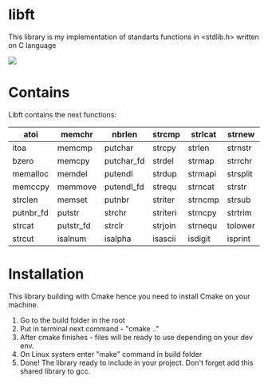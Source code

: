 # libft

This library is my implementation of standarts functions in <stdlib.h> written on C language

![](https://github.com/AloySobek/libft/raw/master/resources/img.jpg)

# Contains
Libft contains the next functions:

| atoi         | memchr       | nbrlen       | strcmp       | strlcat      | strnew       | toupper      |
| ------------ | ------------ | ------------ | ------------ | ------------ | ------------ | ------------ |
| itoa         | memcmp       | putchar      | strcpy       | strlen       | strnstr      | lstadd       |
| bzero        | memcpy       | putchar_fd   | strdel       | strmap       | strrchr      | strcrop      |
| memalloc     | memdel       | putendl      | strdup       | strmapi      | strsplit     | lstdel       |
| memccpy      | memmove      | putendl_fd   | strequ       | strncat      | strstr       | lstdelone    |
| strclen      | memset       | putnbr       | striter      | strncmp      | strsub       | lstiter      |
| putnbr_fd    | putstr       | strchr       | striteri     | strncpy      | strtrim      | lstnew       |
| strcat       | putstr_fd    | strclr       | strjoin      | strnequ      | tolower      | lstmap       |
| strcut       | isalnum      | isalpha      | isascii      | isdigit      | isprint      | isspace      |

# Installation
This library building with Cmake hence you need to install Cmake on your machine.

1) Go to the build folder in the root
2) Put in terminal next command - "cmake .."
3) After cmake finishes - files will be ready to use depending on your dev env.
4) On Linux system enter "make" command in build folder
5) Done! The library ready to include in your project. Don't forget add this shared library to gcc.